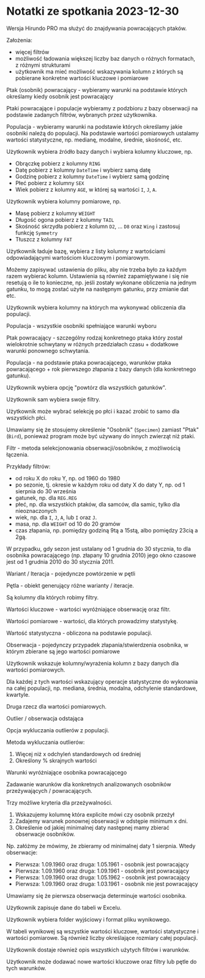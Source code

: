 # Notatki ze spotkania 2023-12-30

Wersja Hirundo PRO ma służyć do znajdywania powracających ptaków.

Założenia:
- więcej filtrów
- możliwość ładowania większej liczby baz danych o różnych formatach, z różnymi strukturami
- użytkownik ma mieć możliwość wskazywania kolumn z których są pobierane konkretne wartości kluczowe i pomiarowe

Ptak (osobnik) powracający - wybieramy warunki na podstawie których określamy kiedy osobnik jest powracający

Ptaki powracające i populacje wybieramy z podzbioru z bazy obserwacji na podstawie zadanych filtrów, wybranych przez użytkownika.

Populacja - wybieramy warunki na podstawie których określamy jakie osobniki należą do populacji. Na podstawie wartości pomiarowych ustalamy wartości statystyczne, np. medianę, modalne, średnie, skośność, etc.

Użytkownik wybiera źródło bazy danych i wybiera kolumny kluczowe, np.

- Obrączkę pobierz z kolumny `RING`
- Datę pobierz z kolumny `DateTime` i wybierz samą datę
- Godzinę pobierz z kolumny `DateTime` i wybierz samą godzinę
- Płeć pobierz z kolumny `SEX`
- Wiek pobierz z kolumny `AGE`, w której są wartości `I`, `J`, `A`.

Użytkownik wybiera kolumny pomiarowe, np.

- Masę pobierz z kolumny `WEIGHT`
- Długość ogona pobierz z kolumny `TAIL`
- Skośność skrzydła pobierz z kolumn `D2`, ... `D8` oraz `Wing` i zastosuj funkcję `Symmetry` 
- Tłuszcz z kolumny `FAT`

Użytkownik ładuje bazę, wybiera z listy kolumny z wartościami odpowiadającymi wartościom kluczowym i pomiarowym.

Możemy zapisywać ustawienia do pliku, aby nie trzeba było za każdym razem wybierać kolumn. Ustawienia są również zapamiętywane i się nie resetują o ile to konieczne, np. jeśli zostały wykonane obliczenia na jednym gatunku, to mogą zostać użyte na następnym gatunku, przy zmianie dat etc.

Użytkownik wybiera kolumny na których ma wykonywać obliczenia dla populacji.

Populacja - wszystkie osobniki spełniające warunki wyboru

Ptak powracający - szczególny rodzaj konkretnego ptaka który został wielokrotnie schwytany w różnych przedziałach czasu + dodatkowe warunki ponownego schwytania.

Populacja - na podstawie ptaka powracającego, warunków ptaka powracającego + rok pierwszego złapania z bazy danych (dla konkretnego gatunku).

Użytkownik wybiera opcję "powtórz dla wszystkich gatunków".

Użytkownik sam wybiera swoje filtry.

Użytkownik może wybrać selekcję po płci i kazać zrobić to samo dla wszystkich płci.

Umawiamy się że stosujemy określenie "Osobnik" (`Specimen`) zamiast "Ptak" (`Bird`), ponieważ program może być używany do innych zwierząt niż ptaki.

Filtr - metoda selekcjonowania obserwacji/osobników, z możliwością łączenia.

Przykłady filtrów:

- od roku X do roku Y, np. od 1960 do 1980
- po sezonie, tj. okresie w każdym roku od daty X do daty Y, np. od 1 sierpnia do 30 września
- gatunek, np. dla `REG.REG`
- płeć, np. dla wszystkich ptaków, dla samców, dla samic, tylko dla nieoznaczonych
- wiek, np. dla `I`, `J`, `A`, lub `I` oraz `J`.
- masa, np. dla `WEIGHT` od 10 do 20 gramów
- czas złapania, np. pomiędzy godziną 9tą a 15stą, albo pomiędzy 23cią a 2gą.

W przypadku, gdy sezon jest ustalany od 1 grudnia do 30 stycznia, to dla osobnika powracającego (np. złapany 10 grudnia 2010) jego okno czasowe jest od 1 grudnia 2010 do 30 stycznia 2011.

Wariant / Iteracja - pojedyncze powtórzenie w pętli

Pętla - obiekt generujący różne warianty / iteracje.

Są kolumny dla których robimy filtry.

Wartości kluczowe - wartości wyróżniające obserwację oraz filtr.

Wartości pomiarowe - wartości, dla których prowadzimy statystykę.

Wartość statystyczna - obliczona na podstawie populacji.

Obserwacja - pojedynczy przypadek złapania/stwierdzenia osobnika, w którym zbierane są jego wartości pomiarowe

Użytkownik wskazuje kolumny/wyrażenia kolumn z bazy danych dla wartości pomiarowych.

Dla każdej z tych wartości wskazujący operacje statystyczne do wykonania na całej populacji, np. mediana, średnia, modalna, odchylenie standardowe, kwartyle.

Druga rzecz dla wartości pomiarowych.

Outlier / obserwacja odstająca

Opcja wykluczania outlierów z populacji.

Metoda wykluczania outlierów:

1. Więcej niż x odchyleń standardowych od średniej
2. Określony % skrajnych wartości

Warunki wyróżniające osobnika powracającego

Zadawanie warunków dla konkretnych analizowanych osobników przeżywających / powracających.

Trzy możliwe kryteria dla przeżywalności.

1. Wskazujemy kolumnę która explicite mówi czy osobnik przeżył
2. Zadajemy warunek ponownej obserwacji w odstępie minimum x dni.
3. Określenie od jakiej minimalnej daty następnej mamy zbierać obserwacje osobników.

Np. załóżmy że mówimy, że zbieramy od minimalnej daty 1 sierpnia. Wtedy obserwacje:

- Pierwsza: 1.09.1960 oraz druga: 1.05.1961 - osobnik jest powracający
- Pierwsza: 1.09.1960 oraz druga: 1.09.1961 - osobnik jest powracający
- Pierwsza: 1.09.1960 oraz druga: 1.05.1962 - osobnik jest powracający
- Pierwsza: 1.09.1960 oraz druga: 1.03.1961 - osobnik nie jest powracający

Umawiamy się że pierwsza obserwacja determinuje wartości osobnika.

Użytkownik zapisuje dane do tabeli w Excelu.

Użytkownik wybiera folder wyjściowy i format pliku wynikowego.

W tabeli wynikowej są wszystkie wartości kluczowe, wartości statystyczne i wartości pomiarowe. Są również liczby określające rozmiary całej populacji.

Użytkownik dostaje również opis wszystkich użytych filtrów i warunków.

Użytkownik może dodawać nowe wartości kluczowe oraz filtry lub pętle do tych warunków.
